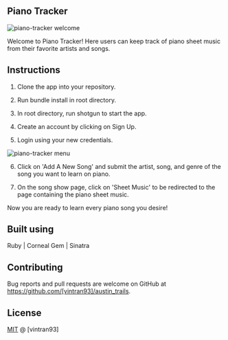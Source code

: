 ## Piano Tracker

![piano-tracker welcome](https://user-images.githubusercontent.com/78582898/187096120-9c23d44a-594d-4119-93d5-f36e741a1cee.PNG)

Welcome to Piano Tracker! Here users can keep track of piano sheet music from their favorite artists and songs. 

## Instructions

1. Clone the app into your repository.

2. Run bundle install in root directory.

3. In root directory, run shotgun to start the app.

4. Create an account by clicking on Sign Up.

5. Login using your new credentials.

![piano-tracker menu](https://user-images.githubusercontent.com/78582898/187095940-1209597b-0b8f-4441-a186-66ff05f9dd02.PNG)

6. Click on 'Add A New Song' and submit the artist, song, and genre of the song you want to learn on piano.

7. On the song show page, click on 'Sheet Music' to be redirected to the page containing the piano sheet music.

Now you are ready to learn every piano song you desire!

## Built using

Ruby | Corneal Gem | Sinatra

## Contributing

Bug reports and pull requests are welcome on GitHub at https://github.com/[vintran93]/austin_trails.

## License

[MIT](https://opensource.org/licenses/MIT) @ [vintran93]
